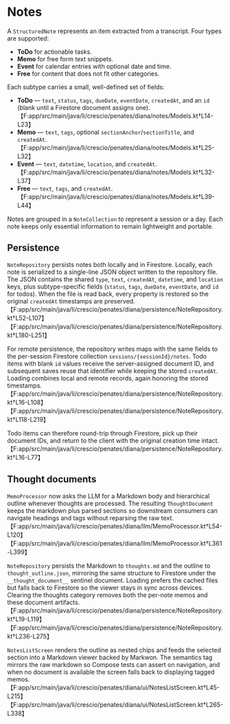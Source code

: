 # Notes

A `StructuredNote` represents an item extracted from a transcript. Four types
are supported:

- **ToDo** for actionable tasks.
- **Memo** for free form text snippets.
- **Event** for calendar entries with optional date and time.
- **Free** for content that does not fit other categories.

Each subtype carries a small, well-defined set of fields:

- **ToDo** — `text`, `status`, `tags`, `dueDate`, `eventDate`, `createdAt`, and
  an `id` (blank until a Firestore document assigns one). 【F:app/src/main/java/li/crescio/penates/diana/notes/Models.kt†L14-L23】
- **Memo** — `text`, `tags`, optional `sectionAnchor`/`sectionTitle`, and `createdAt`.
  【F:app/src/main/java/li/crescio/penates/diana/notes/Models.kt†L25-L32】
- **Event** — `text`, `datetime`, `location`, and `createdAt`. 【F:app/src/main/java/li/crescio/penates/diana/notes/Models.kt†L32-L37】
- **Free** — `text`, `tags`, and `createdAt`. 【F:app/src/main/java/li/crescio/penates/diana/notes/Models.kt†L39-L44】

Notes are grouped in a `NoteCollection` to represent a session or a day. Each
note keeps only essential information to remain lightweight and portable.

## Persistence

`NoteRepository` persists notes both locally and in Firestore. Locally, each
note is serialized to a single-line JSON object written to the repository file.
The JSON contains the shared `type`, `text`, `createdAt`, `datetime`, and
`location` keys, plus subtype-specific fields (`status`, `tags`, `dueDate`,
`eventDate`, and `id` for todos). When the file is read back, every property is
restored so the original `createdAt` timestamps are preserved. 【F:app/src/main/java/li/crescio/penates/diana/persistence/NoteRepository.kt†L52-L107】【F:app/src/main/java/li/crescio/penates/diana/persistence/NoteRepository.kt†L180-L251】

For remote persistence, the repository writes maps with the same fields to the
per-session Firestore collection `sessions/{sessionId}/notes`. Todo items with
blank `id` values receive the server-assigned document ID, and subsequent saves
reuse that identifier while keeping the stored `createdAt`. Loading combines
local and remote records, again honoring the stored timestamps. 【F:app/src/main/java/li/crescio/penates/diana/persistence/NoteRepository.kt†L16-L108】【F:app/src/main/java/li/crescio/penates/diana/persistence/NoteRepository.kt†L118-L219】

Todo items can therefore round-trip through Firestore, pick up their document
IDs, and return to the client with the original creation time intact. 【F:app/src/main/java/li/crescio/penates/diana/persistence/NoteRepository.kt†L16-L77】

## Thought documents

`MemoProcessor` now asks the LLM for a Markdown body and hierarchical outline
whenever thoughts are processed. The resulting `ThoughtDocument` keeps the
markdown plus parsed sections so downstream consumers can navigate headings and
tags without reparsing the raw text. 【F:app/src/main/java/li/crescio/penates/diana/llm/MemoProcessor.kt†L54-L120】【F:app/src/main/java/li/crescio/penates/diana/llm/MemoProcessor.kt†L361-L399】

`NoteRepository` persists the Markdown to `thoughts.md` and the outline to
`thought_outline.json`, mirroring the same structure to Firestore under the
`__thought_document__` sentinel document. Loading prefers the cached files but
falls back to Firestore so the viewer stays in sync across devices. Clearing the
thoughts category removes both the per-note memos and these document artifacts.
【F:app/src/main/java/li/crescio/penates/diana/persistence/NoteRepository.kt†L19-L119】【F:app/src/main/java/li/crescio/penates/diana/persistence/NoteRepository.kt†L236-L275】

`NotesListScreen` renders the outline as nested chips and feeds the selected
section into a Markdown viewer backed by Markwon. The semantics tag mirrors the
raw markdown so Compose tests can assert on navigation, and when no document is
available the screen falls back to displaying tagged memos. 【F:app/src/main/java/li/crescio/penates/diana/ui/NotesListScreen.kt†L45-L215】【F:app/src/main/java/li/crescio/penates/diana/ui/NotesListScreen.kt†L265-L338】
